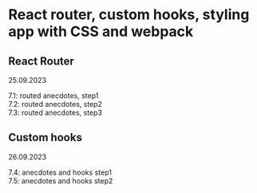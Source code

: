 # React router, custom hooks, styling app with CSS and webpack  

## React Router  

25.09.2023  

7.1: routed anecdotes, step1  
7.2: routed anecdotes, step2  
7.3: routed anecdotes, step3  


## Custom hooks

26.09.2023  

7.4: anecdotes and hooks step1  
7.5: anecdotes and hooks step2  








